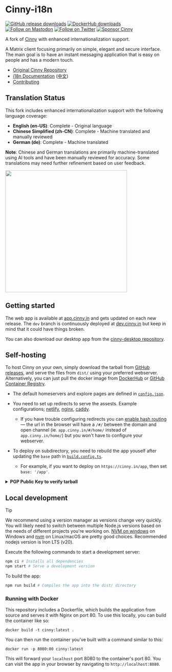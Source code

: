 # Cinny-i18n
<p>
    <a href="https://github.com/ajbura/cinny/releases">
        <img alt="GitHub release downloads" src="https://img.shields.io/github/downloads/ajbura/cinny/total?logo=github&style=social"></a>
    <a href="https://hub.docker.com/r/ajbura/cinny">
        <img alt="DockerHub downloads" src="https://img.shields.io/docker/pulls/ajbura/cinny?logo=docker&style=social"></a>
    <a href="https://fosstodon.org/@cinnyapp">
        <img alt="Follow on Mastodon" src="https://img.shields.io/mastodon/follow/106845779685925461?domain=https%3A%2F%2Ffosstodon.org&logo=mastodon&style=social"></a>
    <a href="https://twitter.com/intent/follow?screen_name=cinnyapp">
        <img alt="Follow on Twitter" src="https://img.shields.io/twitter/follow/cinnyapp?logo=twitter&style=social"></a>
    <a href="https://cinny.in/#sponsor">
        <img alt="Sponsor Cinny" src="https://img.shields.io/opencollective/all/cinny?logo=opencollective&style=social"></a>
</p>

A fork of [Cinny](https://github.com/ajbura/cinny) with enhanced internationalization support.

A Matrix client focusing primarily on simple, elegant and secure interface. The main goal is to have an instant messaging application that is easy on people and has a modern touch.

- [Original Cinny Repository](https://github.com/ajbura/cinny)
- [i18n Documentation](./docs/i18n-guide.md) ([中文](./docs/i18n-guide-zh.md))
- [Contributing](./CONTRIBUTING.md)

## Translation Status

This fork includes enhanced internationalization support with the following language coverage:

- **English (en-US)**: Complete - Original language
- **Chinese Simplified (zh-CN)**: Complete - Machine translated and manually reviewed
- **German (de)**: Complete - Machine translated

**Note**: Chinese and German translations are primarily machine-translated using AI tools and have been manually reviewed for accuracy. Some translations may need further refinement based on user feedback.

<img align="center" src="https://raw.githubusercontent.com/cinnyapp/cinny-site/main/assets/preview2-light.png" height="380">

## Getting started
The web app is available at [app.cinny.in](https://app.cinny.in/) and gets updated on each new release. The `dev` branch is continuously deployed at [dev.cinny.in](https://dev.cinny.in) but keep in mind that it could have things broken.

You can also download our desktop app from the [cinny-desktop repository](https://github.com/cinnyapp/cinny-desktop).

## Self-hosting
To host Cinny on your own, simply download the tarball from [GitHub releases](https://github.com/cinnyapp/cinny/releases/latest), and serve the files from `dist/` using your preferred webserver. Alternatively, you can just pull the docker image from [DockerHub](https://hub.docker.com/r/ajbura/cinny) or [GitHub Container Registry](https://github.com/cinnyapp/cinny/pkgs/container/cinny).

* The default homeservers and explore pages are defined in [`config.json`](config.json).

* You need to set up redirects to serve the assests. Example configurations; [netlify](netlify.toml), [nginx](contrib/nginx/cinny.domain.tld.conf), [caddy](contrib/caddy/caddyfile).
    * If you have trouble configuring redirects you can [enable hash routing](config.json#L35) — the url in the browser will have a `/#/` between the domain and open channel (ie. `app.cinny.in/#/home/` instead of `app.cinny.in/home/`) but you won't have to configure your webserver.

* To deploy on subdirectory, you need to rebuild the app youself after updating the `base` path in [`build.config.ts`](build.config.ts).
    * For example, if you want to deploy on `https://cinny.in/app`, then set `base: '/app'`.

<details><summary><b>PGP Public Key to verify tarball</b></summary>

```
-----BEGIN PGP PUBLIC KEY BLOCK-----

mQGNBGJw/g0BDAC8qQeLqDMzYzfPyOmRlHVEoguVTo+eo1aVdQH2X7OELdjjBlyj
6d6c1adv/uF2g83NNMoQY7GEeHjRnXE4m8kYSaarb840pxrYUagDc0dAbJOGaCBY
FKTo7U1Kvg0vdiaRuus0pvc1NVdXSxRNQbFXBSwduD+zn66TI3HfcEHNN62FG1cE
K1jWDwLAU0P3kKmj8+CAc3h9ZklPu0k/+t5bf/LJkvdBJAUzGZpehbPL5f3u3BZ0
leZLIrR8uV7PiV5jKFahxlKR5KQHld8qQm+qVhYbUzpuMBGmh419I6UvTzxuRcvU
Frn9ttCEzV55Y+so4X2e4ZnB+5gOnNw+ecifGVdj/+UyWnqvqqDvLrEjjK890nLb
Pil4siecNMEpiwAN6WSmKpWaCwQAHEGDVeZCc/kT0iYfj5FBcsTVqWiO6eaxkUlm
jnulqWqRrlB8CJQQvih/g//uSEBdzIibo+ro+3Jpe120U/XVUH62i9HoRQEm6ADG
4zS5hIq4xyA8fL8AEQEAAbQdQ2lubnlBcHAgPGNpbm55YXBwQGdtYWlsLmNvbT6J
AdQEEwEIAD4CGwMFCwkIBwIGFQoJCAsCBBYCAwECHgECF4AWIQSRri2MHidaaZv+
vvuUMwx6UK/M8wUCZqEDwAUJFvwIswAKCRCUMwx6UK/M877qC/4lxXOQIoWnLLkK
YiRCTkGsH6NdxgeYr6wpXT4xuQ45ZxCytwHpOGQmO/5up5961TxWW8D1frRIJHjj
AZGoRCL3EKEuY8nt3D99fpf3DvZrs1uoVAhiyn737hRlZAg+QsJheeGCmdSJ0hX5
Yud8SE+9zxLS1+CEjMrsUd/RGre/phme+wNXfaHfREAC9ewolgVChPIbMxG2f+vs
K8Xv52BFng7ta9fgsl1XuOjpuaSbQv6g+4ONk/lxKF0SmnhEGM3dmIYPONxW47Yf
atnIjRra/YhPTNwrNBGMmG4IFKaOsMbjW/eakjWTWOVKKJNBMoDdRcYYWIMCpLy8
AQUrMtQEsHSnqCwrw818S5A6rrhcfVGk36RGm0nOy6LS5g5jmqaYsvbCcBGY9B2c
SUAVNm17oo7TtEajk8hcSXoZod1t++pyjcVKEmSn3nFK7v5m3V+cPhNTxZMK459P
3x1Ucqj/kTqrxKw6s2Uknuk0ajmw0ljV+BQwgL6maguo9BKgCNW5AY0EYnD+DQEM
ANOu/d6ZMF8bW+Df9RDCUQKytbaZfa+ZbIHBus7whCD/SQMOhPKntv3HX7SmMCs+
5i27kJMu4YN623JCS7hdCoXVO1R5kXCEcneW/rPBMDutaM472YvIWMIqK9Wwl5+0
Piu2N+uTkKhe9uS2u7eN+Khef3d7xfjGRxoppM+xI9dZO+jhYiy8LuC0oBohTjJq
QPqfGDpowBwRkkOsGz/XVcesJ1Pzg4bKivTS9kZjZSyT9RRSY8As0sVUN57AwYul
s1+eh00n/tVpi2Jj9pCm7S0csSXvXj8v2OTdK1jt4YjpzR0/rwh4+/xlOjDjZEqH
vMPhpzpbgnwkxZ3X8BFne9dJ3maC5zQ3LAeCP5m1W0hXzagYhfyjo74slJgD1O8c
LDf2Oxc5MyM8Y/UK497zfqSPfgT3NhQmhHzk83DjXw3I6Z3A3U+Jp61w0eBRI1nx
H1UIG+gldcAKUTcfwL0lghoT3nmi9JAbvek0Smhz00Bbo8/dx8vwQRxDUxlt7Exx
NwARAQABiQG8BBgBCAAmAhsMFiEEka4tjB4nWmmb/r77lDMMelCvzPMFAmahA9IF
CRb8CMUACgkQlDMMelCvzPPQgQv/d5/z+fxgKqgfhQX+V49X4WgTVxZ/CzztDoJ1
XAq1dzTNEy8AFguXIo6eVXPSpMxec7ZreN3+UPQBnCf3eR5YxWNYOYKmk0G4E8D2
KGUJept7TSA42/8N2ov6tToXFg4CgzKZj0fYLwgutly7K8eiWmSU6ptaO8aEQBHB
gTGIOO3h6vJMGVycmoeRnHjv4wV84YWSVFSoJ7cY0he4Z9UznJBbE/KHZjrkXsPo
N+Gg5lDuOP5xjKzM5SogV9lhxBAhMWAg3URUF15yruZBiA8uV1FOK8sal/9C1G7V
M6ygA6uOZqXlZtcdA94RoSsW2pZ9eLVPsxz2B3Zko7tu11MpNP/wYmfGTI3KxZBj
n/eodvwjJSgHpGOFSmbNzvPJo3to5nNlp7wH1KxIMc6Uuu9hgfDfwkFZgV2bnFIa
Q6gyF548Ub48z7Dz83+WwLgbX19ve4oZx+dqSdczP6ILHRQomtrzrkkP2LU52oI5
mxFo+ioe/ABCufSmyqFye0psX3Sp
=WtqZ
-----END PGP PUBLIC KEY BLOCK-----
```
</details>

## Local development
> [!TIP]
> We recommend using a version manager as versions change very quickly. You will likely need to switch between multiple Node.js versions based on the needs of different projects you're working on. [NVM on windows](https://github.com/coreybutler/nvm-windows#installation--upgrades) on Windows and [nvm](https://github.com/nvm-sh/nvm) on Linux/macOS are pretty good choices. Recommended nodejs version is Iron LTS (v20).

Execute the following commands to start a development server:
```sh
npm ci # Installs all dependencies
npm start # Serve a development version
```

To build the app:
```sh
npm run build # Compiles the app into the dist/ directory
```

### Running with Docker
This repository includes a Dockerfile, which builds the application from source and serves it with Nginx on port 80. To
use this locally, you can build the container like so:
```
docker build -t cinny:latest .
```

You can then run the container you've built with a command similar to this:
```
docker run -p 8080:80 cinny:latest
```

This will forward your `localhost` port 8080 to the container's port 80. You can visit the app in your browser by navigating to `http://localhost:8080`.
